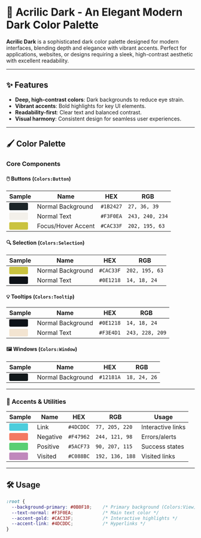 # 🎨 Acrilic Dark - An Elegant Modern Dark Color Palette

**Acrilic Dark** is a sophisticated dark color palette designed for modern interfaces, blending depth and elegance with vibrant accents. Perfect for applications, websites, or designs requiring a sleek, high-contrast aesthetic with excellent readability.

---

## ✨ Features
- **Deep, high-contrast colors**: Dark backgrounds to reduce eye strain.
- **Vibrant accents**: Bold highlights for key UI elements.
- **Readability-first**: Clear text and balanced contrast.
- **Visual harmony**: Consistent design for seamless user experiences.

---

## 🖌️ Color Palette

### Core Components

#### 🖱️ Buttons (`Colors:Button`)
| Sample | Name | HEX | RGB |
|--------|------|-----|-----|
| <div style="background-color: #1B2427; width: 50px; height: 20px; border-radius: 3px;"></div> | Normal Background | `#1B2427` | `27, 36, 39` |
| <div style="background-color: #F3F0EA; width: 50px; height: 20px; border-radius: 3px;"></div> | Normal Text | `#F3F0EA` | `243, 240, 234` |
| <div style="background-color: #CAC33F; width: 50px; height: 20px; border-radius: 3px;"></div> | Focus/Hover Accent | `#CAC33F` | `202, 195, 63` |

#### 🔍 Selection (`Colors:Selection`)
| Sample | Name | HEX | RGB |
|--------|------|-----|-----|
| <div style="background-color: #CAC33F; width: 50px; height: 20px; border-radius: 3px;"></div> | Normal Background | `#CAC33F` | `202, 195, 63` |
| <div style="background-color: #0E1218; width: 50px; height: 20px; border-radius: 3px;"></div> | Normal Text | `#0E1218` | `14, 18, 24` |

#### 💡 Tooltips (`Colors:Tooltip`)
| Sample | Name | HEX | RGB |
|--------|------|-----|-----|
| <div style="background-color: #0E1218; width: 50px; height: 20px; border-radius: 3px;"></div> | Normal Background | `#0E1218` | `14, 18, 24` |
| <div style="background-color: #F3E4D1; width: 50px; height: 20px; border-radius: 3px;"></div> | Normal Text | `#F3E4D1` | `243, 228, 209` |

#### 🖼️ Windows (`Colors:Window`)
| Sample | Name | HEX | RGB |
|--------|------|-----|-----|
| <div style="background-color: #12181A; width: 50px; height: 20px; border-radius: 3px;"></div> | Normal Background | `#12181A` | `18, 24, 26` |

---

### 🎨 Accents & Utilities
| Sample | Name | HEX | RGB | Usage |
|--------|------|-----|-----|-------|
| <div style="background-color: #4DCDDC; width: 50px; height: 20px; border-radius: 3px;"></div> | Link | `#4DCDDC` | `77, 205, 220` | Interactive links |
| <div style="background-color: #F47962; width: 50px; height: 20px; border-radius: 3px;"></div> | Negative | `#F47962` | `244, 121, 98` | Errors/alerts |
| <div style="background-color: #5ACF73; width: 50px; height: 20px; border-radius: 3px;"></div> | Positive | `#5ACF73` | `90, 207, 115` | Success states |
| <div style="background-color: #C088BC; width: 50px; height: 20px; border-radius: 3px;"></div> | Visited | `#C088BC` | `192, 136, 188` | Visited links |

---

## 🛠️ Usage
```css
:root {
  --background-primary: #0B0F10;    /* Primary background (Colors:View) */
  --text-normal: #F3F0EA;           /* Main text color */
  --accent-gold: #CAC33F;           /* Interactive highlights */
  --accent-link: #4DCDDC;           /* Hyperlinks */
}

